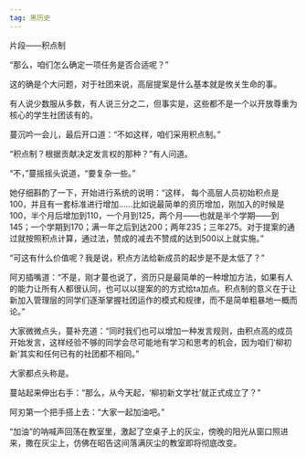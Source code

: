 ```yaml
---
tag: 黑历史
---
```


片段——积点制

“那么，咱们怎么确定一项任务是否合适呢？”

这的确是个大问题，对于社团来说，高层提案是什么基本就是攸关生命的事。

有人说少数服从多数，有人说三分之二，但事实是，这些都不是一个以开放尊重为核心的学生社团该有的。

蔓沉吟一会儿，最后开口道：“不如这样，咱们采用积点制。”

“积点制？根据贡献决定发言权的那种？”有人问道。

“不，”蔓摇摇头说道，“要复杂一些。”

她仔细斟酌了一下，开始进行系统的说明：“这样， 每个高层人员初始积点是100，并且有一套标准进行增加……比如说最简单的资历增加，刚加入的时候是100，半个月后增加到110，一个月到125，两个月——也就是半个学期——到145；一个学期到170；满一年之后到达200；两年235；三年275。对于提案的通过就按照积点计算，通过法，赞成的减去不赞成的达到500以上就实施。”

“可这有什么价值呢？我是说，积点方法给新成员的起步是不是太低了？”

阿刃插嘴道：“不是，刚才蔓也说了，资历只是最简单的一种增加方法，如果有人的能力让所有人都很认同，也可以以提案的的方式给ta加点。积点制的意义在于让新加入管理层的同学们逐渐掌握社团运作的模式和规律，而不是简单粗暴地一概而论。”

大家微微点头，蔓补充道：“同时我们也可以增加一种发言规则，由积点高的成员开始发言，这样经验不够的同学会尽可能地有学习和思考的机会，因为咱们‘柳初新’其实和任何已有的社团都不相同。”

大家都点头称是。

蔓站起来伸出右手：“那么，从今天起，‘柳初新文学社’就正式成立了？”

阿刃第一个把手搭上去：“大家一起加油吧。”

“加油”的呐喊声回荡在教室里，激起了空桌子上的灰尘，傍晚的阳光从窗口照进来，撒在灰尘上，仿佛在昭告这间落满灰尘的教室即将彻底改变。
